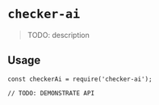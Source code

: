 # `checker-ai`

> TODO: description

## Usage

```
const checkerAi = require('checker-ai');

// TODO: DEMONSTRATE API
```
